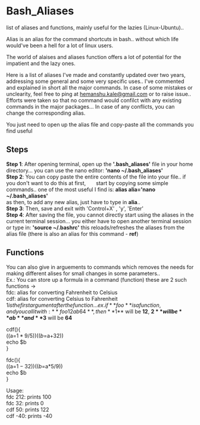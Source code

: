 # Bash_Aliases
list of aliases and functions, mainly useful for the lazies (Linux-Ubuntu)..

Alias is an alias for the command shortcuts in bash.. without which life would've been a hell for a lot of linux users.

The world of alaises and aliases function offers a lot of potential for the impatient and the lazy ones.

Here is a list of aliases I've made and constantly updated over two years, addressing some general and some very specific uses..
I've commented and explained in short all the major commands. In case of some mistakes or unclearity, feel free to ping at hemanshu.kale@gmail.com or to raise issue..  
Efforts were taken so that no command would confilct with any existing commands in the major packages... In case of any conflicts, you can change the corresponding alias.

You just need to open up the alias file and copy-paste all the commands you find useful


## Steps

**Step 1**: After opening terminal, open up the **'.bash_aliases'** file in your home directory...  you can use the nano editor: **'nano ~/.bash_aliases'**  
**Step 2**: You can copy paste the entire contents of the file into your file.. if you don't want to do this at first, 
        start by copying some simple commands.. one of the most useful I find is: **alias alia='nano ~/.bash_aliases'**  
        as then, to add any new alias, just have to type in **alia**..  
**Step 3**: Then, save and exit with 'Control+X' , 'y', 'Enter'  
**Step 4**: After saving the file, you cannot directly start using the aliases in the current terminal session...
            you either have to open another terminal session or type in: **'source ~/.bashrc'**
            this reloads/refreshes the aliases from the alias file (there is also an alias for this command - **ref**)
            
## Functions

You can also give in arguements to commands which removes the needs for making different alises for small changes in some parameters..  
Ex.: You can store up a formula in a command (function)
these are 2 such functions ->   
fdc: alias for converting Fahrenheit to Celsius  
cdf: alias for converting Celsius to Fahrenheit  
$1 is the first argument after the function...  
ex. if **foo** is a function, and you call it with: **foo 12 ab 64**, then **$1** will be **12**, **$2** will be **ab** and **$3** will be **64**  

cdf(){  
    ((a=$1*9/5))  
    ((b=$a+32))  
    echo $b  
}  
  
fdc(){  
    ((a=$1-32))  
    ((b=$a*5/9))  
    echo $b  
}  

Usage:  
fdc 212:  prints 100  
fdc 32:   prints 0  
cdf 50:   prints 122  
cdf -40:  prints -40  

